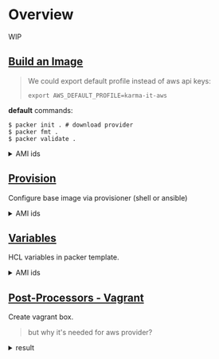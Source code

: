 # Overview
WIP
## [Build an Image](https://learn.hashicorp.com/tutorials/packer/aws-get-started-build-image?in=packer/aws-get-started)
> We could export default profile instead of aws api keys:
> 
> ```shell
> export AWS_DEFAULT_PROFILE=karma-it-aws
> ```

**default** commands:
```shell
$ packer init . # download provider
$ packer fmt .
$ packer validate .
```

<details>
<summary>AMI ids</summary>

```shell
❯ aws ec2 describe-images \
    --filters "Name=tag:Name,Values='Packer Builder'" \
    --query 'Images[*].[ImageId]' \
    --output json \
  | jq -r '.[][]'
ami-02e51fc4092022bf4
ami-096b13b8c8ff5db12
```
</details>

## [Provision](https://learn.hashicorp.com/tutorials/packer/aws-get-started-provision?in=packer/aws-get-started)

Configure base image via provisioner (shell or ansible)

<details>
<summary>AMI ids</summary>

```shell
❯ aws ec2 describe-images \
    --filters "Name=tag:Name,Values='Packer Builder'" \
    --query 'Images[*].[ImageId]' \
    --output json | jq -r '.[][]'
ami-01b0623ebfe43be21
ami-02e51fc4092022bf4
ami-096b13b8c8ff5db12
```
</details>

## [Variables](https://learn.hashicorp.com/tutorials/packer/aws-get-started-variables?in=packer/aws-get-started)

HCL variables in packer template.

<details>
<summary>AMI ids</summary>

```shell
❯ aws ec2 describe-images \      
    --filters "Name=tag:Name,Values='Packer Builder'" \
    --query 'Images[*].[ImageId]' \
    --output json | jq -r '.[][]'
ami-01b0623ebfe43be21
ami-02e51fc4092022bf4
ami-04b58f24e894180a4
ami-096b13b8c8ff5db12
```
</details>

## [Post-Processors - Vagrant](https://learn.hashicorp.com/tutorials/packer/aws-get-started-post-processors-vagrant?in=packer/aws-get-started)

Create vagrant box.

> but why it's needed for aws provider?

<details>
<summary>result</summary>

AMI's
```shell
❯ aws ec2 describe-images \                                 
    --filters "Name=tag:Name,Values='Packer Builder'" \
    --query 'Images[*].[ImageId]' \
    --output json | jq -r '.[][]'
ami-01b0623ebfe43be21
ami-02e51fc4092022bf4
ami-04b58f24e894180a4
ami-054721ce3ebf41c05
ami-096b13b8c8ff5db12
ami-0c7ec4b23ced2087e
```
final dir structure
```shell
.
├── README.md
├── ansible
│   └── playbook.yml
├── aws-ubuntu.pkr.hcl
└── packer_ubuntu_aws.box

1 directory, 4 files
```
md5 hash
```shell
❯ md5 packer_ubuntu_aws.box                        
MD5 (packer_ubuntu_aws.box) = fb647c98e016b7eaf38efccb9fde88f4
```

box on vagrant cloud https://app.vagrantup.com/karma-kit/boxes/packer-training

</details>
